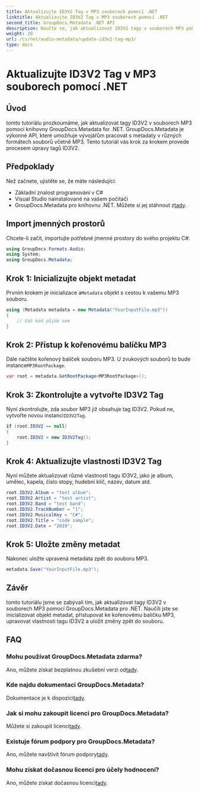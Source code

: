 ```yaml
---
title: Aktualizujte ID3V2 Tag v MP3 souborech pomocí .NET
linktitle: Aktualizujte ID3V2 Tag v MP3 souborech pomocí .NET
second_title: GroupDocs.Metadata .NET API
description: Naučte se, jak aktualizovat ID3V2 tagy v souborech MP3 pomocí .NET s GroupDocs.Metadata pro efektivní správu souborů.
weight: 20
url: /cs/net/audio-metadata/update-id3v2-tag-mp3/
type: docs
---
```

# Aktualizujte ID3V2 Tag v MP3 souborech pomocí .NET

## Úvod
tomto tutoriálu prozkoumáme, jak aktualizovat tagy ID3V2 v souborech MP3 pomocí knihovny GroupDocs.Metadata for .NET. GroupDocs.Metadata je výkonné API, které umožňuje vývojářům pracovat s metadaty v různých formátech souborů včetně MP3. Tento tutoriál vás krok za krokem provede procesem úpravy tagů ID3V2.
## Předpoklady
Než začnete, ujistěte se, že máte následující:
- Základní znalost programování v C#
- Visual Studio nainstalované na vašem počítači
-  GroupDocs.Metadata pro knihovnu .NET. Můžete si jej stáhnout z[tady](https://releases.groupdocs.com/metadata/net/).

## Import jmenných prostorů
Chcete-li začít, importujte potřebné jmenné prostory do svého projektu C#:
```csharp
using GroupDocs.Formats.Audio;
using System;
using GroupDocs.Metadata;
```
## Krok 1: Inicializujte objekt metadat
 Prvním krokem je inicializace a`Metadata` objekt s cestou k vašemu MP3 souboru.
```csharp
using (Metadata metadata = new Metadata("YourInputFile.mp3"))
{
    // Váš kód půjde sem
}
```
## Krok 2: Přístup k kořenovému balíčku MP3
 Dále načtěte kořenový balíček souboru MP3. U zvukových souborů to bude instance`MP3RootPackage`.
```csharp
var root = metadata.GetRootPackage<MP3RootPackage>();
```
## Krok 3: Zkontrolujte a vytvořte ID3V2 Tag
 Nyní zkontrolujte, zda soubor MP3 již obsahuje tag ID3V2. Pokud ne, vytvořte novou instanci`ID3V2Tag`.
```csharp
if (root.ID3V2 == null)
{
    root.ID3V2 = new ID3V2Tag();
}
```
## Krok 4: Aktualizujte vlastnosti ID3V2 Tag
Nyní můžete aktualizovat různé vlastnosti tagu ID3V2, jako je album, umělec, kapela, číslo stopy, hudební klíč, název, datum atd.
```csharp
root.ID3V2.Album = "test album";
root.ID3V2.Artist = "test artist";
root.ID3V2.Band = "test band";
root.ID3V2.TrackNumber = "1";
root.ID3V2.MusicalKey = "C#";
root.ID3V2.Title = "code sample";
root.ID3V2.Date = "2019";
```
## Krok 5: Uložte změny metadat
Nakonec uložte upravená metadata zpět do souboru MP3.
```csharp
metadata.Save("YourInputFile.mp3");
```

## Závěr
tomto tutoriálu jsme se zabývali tím, jak aktualizovat tagy ID3V2 v souborech MP3 pomocí GroupDocs.Metadata pro .NET. Naučili jste se inicializovat objekt metadat, přistupovat ke kořenovému balíčku MP3, upravovat vlastnosti tagu ID3V2 a uložit změny zpět do souboru.

## FAQ
### Mohu používat GroupDocs.Metadata zdarma?
 Ano, můžete získat bezplatnou zkušební verzi od[tady](https://releases.groupdocs.com/).
### Kde najdu dokumentaci GroupDocs.Metadata?
 Dokumentace je k dispozici[tady](https://tutorials.groupdocs.com/metadata/net/).
### Jak si mohu zakoupit licenci pro GroupDocs.Metadata?
 Můžete si zakoupit licenci[tady](https://purchase.groupdocs.com/buy).
### Existuje fórum podpory pro GroupDocs.Metadata?
 Ano, můžete navštívit fórum podpory[tady](https://forum.groupdocs.com/c/metadata/14).
### Mohu získat dočasnou licenci pro účely hodnocení?
 Ano, můžete získat dočasnou licenci[tady](https://purchase.groupdocs.com/temporary-license/).